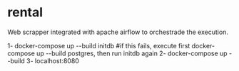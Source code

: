 # rental

Web scrapper integrated with apache airflow to orchestrade the execution.

1- docker-compose up --build initdb     #if this fails, execute first docker-compose up --build postgres, then run initdb again
2- docker-compose up --build
3- localhost:8080

